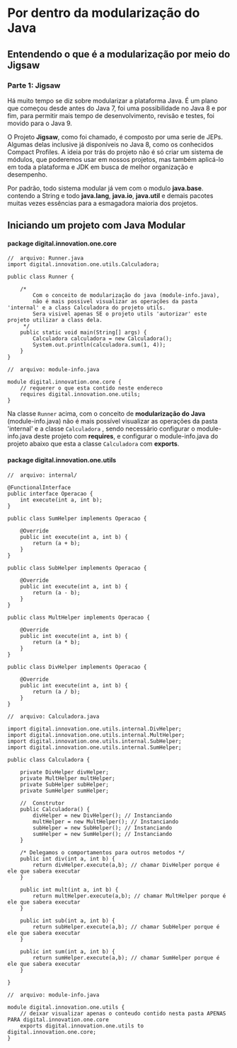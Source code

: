 # Por dentro da modularização do Java





## Entendendo o que é a modularização por meio do Jigsaw



### Parte 1: Jigsaw

Há muito tempo se diz sobre modularizar a plataforma Java. É um plano que começou desde antes do Java 7, foi uma possibilidade no Java 8 e por fim, para permitir mais tempo de desenvolvimento, revisão e testes, foi movido para o Java 9.

O Projeto **Jigsaw**, como foi chamado, é composto por uma serie de JEPs. Algumas delas inclusive já disponíveis no Java 8, como os conhecidos Compact Profiles. A ideia por trás do projeto não é só criar um sistema de módulos, que poderemos usar em nossos projetos, mas também aplicá-lo em toda a plataforma e JDK em busca de melhor organização e desempenho.

Por padrão, todo sistema modular já vem com o modulo **java.base**. contendo a String e todo **java.lang**, **java.io**, **java.util** e demais pacotes muitas vezes essências para a esmagadora maioria dos projetos.



## Iniciando um projeto com Java Modular



#### package digital.innovation.one.core

```
//	arquivo: Runner.java
import digital.innovation.one.utils.Calculadora;

public class Runner {

    /*
        Com o conceito de modularização do java (module-info.java),
        não é mais possivel visualizar as operações da pasta 'internal' e a class Calculadora do projeto utils.
        Sera visivel apenas SE o projeto utils 'autorizar' este projeto utilizar a class dela.
     */
    public static void main(String[] args) {
        Calculadora calculadora = new Calculadora();
        System.out.println(calculadora.sum(1, 4));
    }
}

```

```
//	arquivo: module-info.java

module digital.innovation.one.core {
	// requerer o que esta contido neste endereco
    requires digital.innovation.one.utils; 
}
```

Na classe `Runner` acima, com o conceito de **modularização do Java** (module-info.java) não é mais possível visualizar as operações da pasta 'internal' e a classe `Calculadora` , sendo necessário configurar o module-info.java deste projeto com **requires**, e configurar o module-info.java do projeto abaixo que esta a classe  `Calculadora` com **exports**.



#### package digital.innovation.one.utils

```
//	arquivo: internal/

@FunctionalInterface
public interface Operacao {
    int execute(int a, int b);
}

public class SumHelper implements Operacao {

    @Override
    public int execute(int a, int b) {
        return (a + b);
    }
}

public class SubHelper implements Operacao {

    @Override
    public int execute(int a, int b) {
        return (a - b);
    }
}

public class MultHelper implements Operacao {

    @Override
    public int execute(int a, int b) {
        return (a * b);
    }
}

public class DivHelper implements Operacao {

    @Override
    public int execute(int a, int b) {
        return (a / b);
    }
}
```

```
//	arquivo: Calculadora.java

import digital.innovation.one.utils.internal.DivHelper;
import digital.innovation.one.utils.internal.MultHelper;
import digital.innovation.one.utils.internal.SubHelper;
import digital.innovation.one.utils.internal.SumHelper;

public class Calculadora {

    private DivHelper divHelper;
    private MultHelper multHelper;
    private SubHelper subHelper;
    private SumHelper sumHelper;

    //  Construtor
    public Calculadora() {
        divHelper = new DivHelper(); // Instanciando
        multHelper = new MultHelper(); // Instanciando
        subHelper = new SubHelper(); // Instanciando
        sumHelper = new SumHelper(); // Instanciando
    }

    /* Delegamos o comportamentos para outros metodos */
    public int div(int a, int b) {
        return divHelper.execute(a,b); // chamar DivHelper porque é ele que sabera executar
    }

    public int mult(int a, int b) {
        return multHelper.execute(a,b); // chamar MultHelper porque é ele que sabera executar
    }

    public int sub(int a, int b) {
        return subHelper.execute(a,b); // chamar SubHelper porque é ele que sabera executar
    }

    public int sum(int a, int b) {
        return sumHelper.execute(a,b); // chamar SumHelper porque é ele que sabera executar
    }

}
```

```
//	arquivo: module-info.java

module digital.innovation.one.utils {
	// deixar visualizar apenas o conteudo contido nesta pasta APENAS PARA digital.innovation.one.core
    exports digital.innovation.one.utils to digital.innovation.one.core;
}
```

